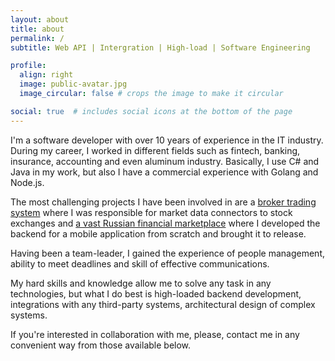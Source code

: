 ```yaml
---
layout: about
title: about
permalink: /
subtitle: Web API | Intergration | High-load | Software Engineering

profile:
  align: right
  image: public-avatar.jpg
  image_circular: false # crops the image to make it circular

social: true  # includes social icons at the bottom of the page
---
```


I'm a software developer with over 10 years of experience in the IT industry. During my career, I worked in different fields such as fintech, banking, insurance, accounting and even aluminum industry. Basically, I use C# and Java in my work, but also I have a commercial experience with Golang and Node.js.

The most challenging projects I have been involved in are a [broker trading system](https://warp.alor.dev/en) where I was responsible for market data connectors to stock exchanges and [a vast Russian financial marketplace](https://finuslugi.ru) where I developed the backend for a mobile application from scratch and brought it to release.

Having been a team-leader, I gained the experience of people management, ability to meet deadlines and skill of effective communications. 

My hard skills and knowledge allow me to solve any task in any technologies, but what I do best is high-loaded backend development, integrations with any third-party systems, architectural design of complex systems. 

If you're interested in collaboration with me, please, contact me in any convenient way from those available below.